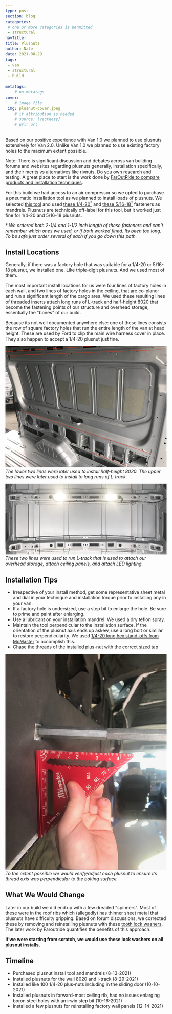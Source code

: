 ```yaml
---
type: post
section: blog
categories: 
 # one or more categories is permitted
 - structural
navTitle: 
title: Plusnuts
author: Nate
date: 2021-08-29
tags:
 - van
 - structural
 - build
 
metatags:
	# no metatags
cover: 
	# image file
 img: plusnut-cover.jpeg
	# if attribution is needed
	# source: [vecteezy]
	# url: url
---
```


Based on our positive experience with Van 1.0 we planned to use plusnuts extensively for Van 2.0.  Unlike Van 1.0 we planned to use existing factory holes to the maximum extent possible.  

Note: There is significant discussion and debates across van building forums and websites regarding plusnuts generally, installation specifically, and their merits vs alternatives like rivnuts.  Do you own research and testing.  A great place to start is the work done by [FarOutRide to compare products and installation techniques](https://faroutride.com/threaded-inserts/).

For this build we had access to an air compressor so we opted to purchase a pneumatic installation tool as we planned to install loads of plusnuts.  We selected [this tool](https://www.amazon.com/gp/product/B07Y73GDYW/) and used [these 1/4-20<sup>*</sup>](https://www.boltdepot.com/Product-Details.aspx?product=8034) and [these 5/16-18<sup>*</sup>](https://www.boltdepot.com/Product-Details.aspx?product=8061) fasteners as mandrels.  Plusnuts are technically off-label for this tool, but it worked just fine for 1/4-20 and 5/16-18 plusnuts.

\* _We ordered both 2-1/4 and 1-1/2 inch length of these fasteners and can't remember which ones we used, or if both worked fined. Its been too long.  To be safe just order several of each if you go down this path._


## Install Locations

Generally, if there was a factory hole that was suitable for a 1/4-20 or 5/16-18 plusnut, we installed one.  Like triple-digit plusnuts.  And we used most of them.

The most important install locations for us were four lines of factory holes in each wall, and two lines of factory holes in the ceiling, that are co-planer and run a significant length of the cargo area.  We used these resulting lines of threaded inserts attach long runs of L-track and half-height 8020 that become the fastening points of our structure and overhead storage, essentially the "bones" of our build.  

Because its not well documented anywhere else: one of these lines consists the row of square factory holes that run the entire length of the van at head height.  These are used by Ford to clip the main wire harness cover in place.  They also happen to accept a 1/4-20 plusnut just fine.

![wall inserts](wall-holes.jpeg)
_The lower two lines were later used to install half-height 8020.  The upper two lines were later used to install to long runs of L-track._

![ceiling inserts](ceiling-holes.jpeg)
_These two lines were used to run L-track that is used to attach our overhead storage, attach ceiling panels, and attach LED lighting._

## Installation Tips

* Irrespective of your install method, get some representative sheet metal and dial in your technique and installation torque prior to installing any in your van.
* If a factory hole is undersized, use a step bit to enlarge the hole.  Be sure to prime and paint after enlarging.
* Use a lubricant on your installation mandrel.  We used a dry teflon spray.
* Maintain the tool perpendicular to the installation surface.  If the orientation of the plusnut axis ends up askew, use a long bolt or similar to restore perpendicularity.  We used [1/4-20 long hex stand-offs from McMaster](https://www.mcmaster.com/93620A843/) to accomplish this.
* Chase the threads of the installed plus-nut with the correct sized tap

![](straighten.jpeg)
_To the extent possible we would verify/adjust each plusnut to ensure its thread axis was perpendicular to the bolting surface._



## What We Would Change

Later in our build we did end up with a few dreaded "spinners".  Most of these were in the roof ribs which (allegedly) has thinner sheet metal that plusnuts have difficulty gripping.  Based on forum discussions, we corrected these by removing and reinstalling plusnuts with these [tooth lock washers](https://www.mcmaster.com/catalog/128/3553).  The later work by Faroutride quantifies the benefits of this approach.  

**If we were starting from scratch, we would use these lock washers on all plusnut installs.**

## Timeline
* Purchased plusnut install tool and mandrels (8-13-2021)
* Installed plusnuts for the wall 8020 and l-track (8-29-2021)
* Installed like 100 1/4-20 plus-nuts including in the sliding door (10-10-2021)
* Installed plusnuts in forward-most ceiling rib, had no issues enlarging boron steel holes with an irwin step bit (10-16-2021)
* Installed a few plusnuts for reinstalling factory wall panels (12-14-2021)


